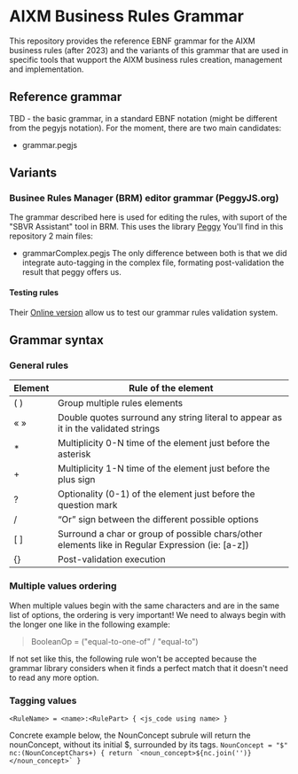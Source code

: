 # AIXM Business Rules Grammar
This repository provides the reference EBNF grammar for the AIXM business rules (after 2023) and the variants of this grammar that are used in specific tools that wupport the AIXM business rules creation, management and implementation.

## Reference grammar
TBD - the basic grammar, in a standard EBNF notation (might be different from the pegyjs notation). For the moment, there are two main candidates:
- grammar.pegjs

## Variants
### Businee Rules Manager (BRM) editor grammar (PeggyJS.org)
The grammar described here is used for editing the rules, with suport of the "SBVR Assistant" tool in BRM. This uses the library [Peggy](https://peggyjs.org/)
You'll find in this repository 2 main files:
- grammarComplex.pegjs
The only difference between both is that we did integrate auto-tagging in the complex file, formating post-validation the result that peggy offers us.  

#### Testing rules
Their [Online version](https://peggyjs.org/online.html) allow us to test our grammar rules validation system.

## Grammar syntax
### General rules 
|     Element    |     Rule of the   element                                                                                 |
|----------------|-----------------------------------------------------------------------------------------------------------|
|     ( )        |     Group multiple rules elements                                                                         |
|     « »        |     Double quotes surround any string literal to appear   as it in the validated strings                  |
|     *          |     Multiplicity 0-N time of the element just before the asterisk                                         |
|     +          |     Multiplicity 1-N time of the element just before the   plus sign                                      |
|     ?          |     Optionality (0-1) of the element just before the question mark                                        |
|     /          |     “Or” sign between the different possible options                                                      |
|     [ ]        |     Surround a char or group of possible chars/other elements like in   Regular Expression (ie: [a-z])    |
|     {}         |     Post-validation execution                                                                             |

### Multiple values ordering
When multiple values begin with the same characters and are in the same list of options, the ordering is very important! We need to always begin with the longer one like in the following example:
> BooleanOp = ("equal-to-one-of" / "equal-to")

If not set like this, the following rule won't be accepted because the grammar library considers when it finds a perfect match that it doesn't need to read any more option.

### Tagging values
```<RuleName> = <name>:<RulePart> { <js_code using name> }```

Concrete example below, the NounConcept subrule will return the nounConcept, without its initial \$, surrounded by its tags. 
```NounConcept = "$" nc:(NounConceptChars+) { return `<noun_concept>${nc.join('')}</noun_concept>` }```

